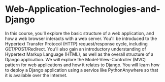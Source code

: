 # Web-Application-Technologies-and-Django
In this course, you'll explore the basic structure of a web application, and how a web browser interacts with a web server. You'll be introduced to the Hypertext Transfer Protocol (HTTP) request/response cycle, including GET/POST/Redirect. You'll also gain an introductory understanding of Hypertext Markup Language (HTML), as well as the overall structure of a Django application.  We will explore the Model-View-Controller (MVC) pattern for web applications and how it relates to Django.  You will learn how to deploy a Django application using a service like PythonAnywhere so that it is available over the Internet. 
